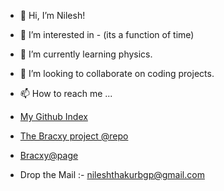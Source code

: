 - 👋 Hi, I’m Nilesh!
- 👀 I’m interested in - (its a function of time)
- 🌱 I’m currently learning physics.
- 💞️ I’m looking to collaborate on coding projects.
- 📫 How to reach me ...
- [My Github Index](https://nileshthakur2003.github.io/theCentralServer/)




- [The Bracxy project @repo](https://github.com/Nileshthakur2003/bracxy)
- [Bracxy@page](https://nileshthakur2003.github.io/bracxy/)


- Drop the Mail :- [nileshthakurbgp@gmail.com](nileshthakurbgp@gmail.com)


